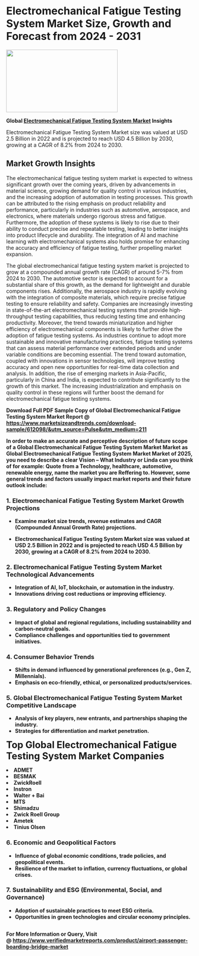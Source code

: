 <H1>Electromechanical Fatigue Testing System Market Size, Growth and Forecast from 2024 - 2031</H1><img class="aligncenter size-medium wp-image-584254" src="https://thirdeyenews.in/wp-content/uploads/2024/09/Global-Market-Research-300x168.jpeg" alt="" width="300" height="168" /><p><strong>Global&nbsp;<a href="https://www.marketsizeandtrends.com/download-sample/612098/&amp;utm_source=Pulse&amp;utm_medium=211">Electromechanical Fatigue Testing System Market</a> Insights</strong></p><p>Electromechanical Fatigue Testing System Market size was valued at USD 2.5 Billion in 2022 and is projected to reach USD 4.5 Billion by 2030, growing at a CAGR of 8.2% from 2024 to 2030.</p><p><h2>Market Growth Insights</h2> <p>The electromechanical fatigue testing system market is expected to witness significant growth over the coming years, driven by advancements in material science, growing demand for quality control in various industries, and the increasing adoption of automation in testing processes. This growth can be attributed to the rising emphasis on product reliability and performance, particularly in industries such as automotive, aerospace, and electronics, where materials undergo rigorous stress and fatigue. Furthermore, the adoption of these systems is likely to rise due to their ability to conduct precise and repeatable testing, leading to better insights into product lifecycle and durability. The integration of AI and machine learning with electromechanical systems also holds promise for enhancing the accuracy and efficiency of fatigue testing, further propelling market expansion.</p> <p><strong></strong></p> <p>The global electromechanical fatigue testing system market is projected to grow at a compounded annual growth rate (CAGR) of around 5-7% from 2024 to 2030. The automotive sector is expected to account for a substantial share of this growth, as the demand for lightweight and durable components rises. Additionally, the aerospace industry is rapidly evolving with the integration of composite materials, which require precise fatigue testing to ensure reliability and safety. Companies are increasingly investing in state-of-the-art electromechanical testing systems that provide high-throughput testing capabilities, thus reducing testing time and enhancing productivity. Moreover, the trend towards miniaturization and higher efficiency of electromechanical components is likely to further drive the adoption of fatigue testing systems. As industries continue to adopt more sustainable and innovative manufacturing practices, fatigue testing systems that can assess material performance over extended periods and under variable conditions are becoming essential. The trend toward automation, coupled with innovations in sensor technologies, will improve testing accuracy and open new opportunities for real-time data collection and analysis. In addition, the rise of emerging markets in Asia-Pacific, particularly in China and India, is expected to contribute significantly to the growth of this market. The increasing industrialization and emphasis on quality control in these regions will further boost the demand for electromechanical fatigue testing systems. <p><strong></p><p><span class=""><strong>Download Full PDF Sample Copy of Global Electromechanical Fatigue Testing System Market Report</strong> @ <a href="https://www.marketsizeandtrends.com/download-sample/612098/&amp;utm_source=Pulse&amp;utm_medium=211" target="_blank">https://www.marketsizeandtrends.com/download-sample/612098/&amp;utm_source=Pulse&amp;utm_medium=211</a></span></p><p>In order to make an accurate and perceptive description of future scope of a Global&nbsp;Electromechanical Fatigue Testing System Market Market as Global&nbsp;Electromechanical Fatigue Testing System Market Market of 2025, you need to describe a clear Vision &ndash; What Industry or Linda can you think of for example: Quote from a Technology, healthcare, automotive, renewable energy, name the market you are Reffering to. However, some general trends and factors usually impact market reports and their future outlook include:</p><h3>1.&nbsp;<strong>Electromechanical Fatigue Testing System Market Growth Projections</strong></h3><ul><li>Examine market size trends, revenue estimates and CAGR (Compounded Annual Growth Rate) projections.</li><li><p>Electromechanical Fatigue Testing System Market size was valued at USD 2.5 Billion in 2022 and is projected to reach USD 4.5 Billion by 2030, growing at a CAGR of 8.2% from 2024 to 2030.</p></li></ul><h3>2.&nbsp;<strong>Electromechanical Fatigue Testing System Market Technological Advancements</strong></h3><ul><li>Integration of AI, IoT, blockchain, or automation in the industry.</li><li>Innovations driving cost reductions or improving efficiency.</li></ul><h3>3.&nbsp;<strong>Regulatory and Policy Changes</strong></h3><ul><li>Impact of global and regional regulations, including sustainability and carbon-neutral goals.</li><li>Compliance challenges and opportunities tied to government initiatives.</li></ul><h3>4.&nbsp;<strong>Consumer Behavior Trends</strong></h3><ul><li>Shifts in demand influenced by generational preferences (e.g., Gen Z, Millennials).</li><li>Emphasis on eco-friendly, ethical, or personalized products/services.</li></ul><h3>5.&nbsp;<strong>Global Electromechanical Fatigue Testing System Market Competitive Landscape</strong></h3><ul><li>Analysis of key players, new entrants, and partnerships shaping the industry.</li><li>Strategies for differentiation and market penetration.</li></ul><p data-pm-slice="1 1 []"><span style="color: inherit; font-family: inherit; font-size: 25px;">Top Global Electromechanical Fatigue Testing System Market Companies</span></p><div class="" data-test-id=""><p><li>ADMET</li><li> BESMAK</li><li> ZwickRoell</li><li> Instron</li><li> Walter + Bai</li><li> MTS</li><li> Shimadzu</li><li> Zwick Roell Group</li><li> Ametek</li><li> Tinius Olsen</li></p></div><h3>6.&nbsp;<strong>Economic and Geopolitical Factors</strong></h3><ul><li>Influence of global economic conditions, trade policies, and geopolitical events.</li><li>Resilience of the market to inflation, currency fluctuations, or global crises.</li></ul><h3>7.&nbsp;<strong>Sustainability and ESG (Environmental, Social, and Governance)</strong></h3><ul><li>Adoption of sustainable practices to meet ESG criteria.</li><li>Opportunities in green technologies and circular economy principles.</li></ul><h2><strong style="font-size: 14px;">For More Information or Query, Visit @&nbsp;</strong><a style="background-color: #ffffff; font-size: 14px;" href="https://www.marketsizeandtrends.com/report/electromechanical-fatigue-testing-system-market/" target="_blank">https://www.verifiedmarketreports.com/product/airport-passenger-boarding-bridge-market</a></h2>
